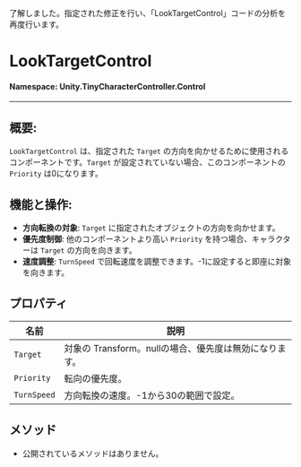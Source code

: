 ﻿了解しました。指定された修正を行い、「LookTargetControl」コードの分析を再度行います。

# LookTargetControl

#### **Namespace**: Unity.TinyCharacterController.Control
---

## 概要:
`LookTargetControl` は、指定された `Target` の方向を向かせるために使用されるコンポーネントです。`Target` が設定されていない場合、このコンポーネントの `Priority` は0になります。

## 機能と操作:
- **方向転換の対象**: `Target` に指定されたオブジェクトの方向を向かせます。
- **優先度制御**: 他のコンポーネントより高い `Priority` を持つ場合、キャラクターは `Target` の方向を向きます。
- **速度調整**: `TurnSpeed` で回転速度を調整できます。-1に設定すると即座に対象を向きます。

## プロパティ
| 名前 | 説明 |
|------------------|------|
| `Target` | 対象の Transform。nullの場合、優先度は無効になります。 |
| `Priority` | 転向の優先度。 |
| `TurnSpeed` | 方向転換の速度。-1から30の範囲で設定。 |

## メソッド
- 公開されているメソッドはありません。

